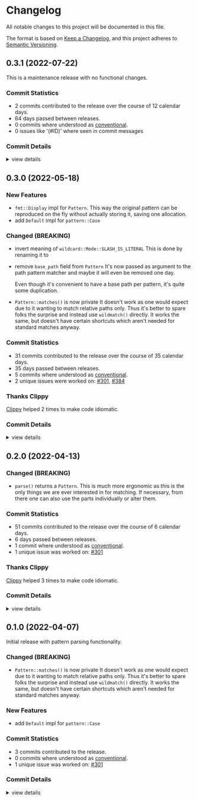 # Changelog

All notable changes to this project will be documented in this file.

The format is based on [Keep a Changelog](https://keepachangelog.com/en/1.0.0/),
and this project adheres to [Semantic Versioning](https://semver.org/spec/v2.0.0.html).

## 0.3.1 (2022-07-22)

This is a maintenance release with no functional changes.

### Commit Statistics

<csr-read-only-do-not-edit/>

 - 2 commits contributed to the release over the course of 12 calendar days.
 - 64 days passed between releases.
 - 0 commits where understood as [conventional](https://www.conventionalcommits.org).
 - 0 issues like '(#ID)' where seen in commit messages

### Commit Details

<csr-read-only-do-not-edit/>

<details><summary>view details</summary>

 * **Uncategorized**
    - prepare changelog prior to release ([`3c50625`](https://github.com/Byron/gitoxide/commit/3c50625fa51350ec885b0f38ec9e92f9444df0f9))
    - assure document-features are available in all 'usable' and 'early' crates ([`238581c`](https://github.com/Byron/gitoxide/commit/238581cc46c7288691eed37dc7de5069e3d86721))
</details>

## 0.3.0 (2022-05-18)

### New Features

 - <csr-id-455a72eb0c01c158f43d9b9a1180886f677bad00/> `fmt::Display` impl for `Pattern`.
   This way the original pattern can be reproduced on the fly without
   actually storing it, saving one allocation.
 - <csr-id-2c88b575630e1b179955dad578e779aad8dd58d8/> add `Default` impl for `pattern::Case`

### Changed (BREAKING)

 - <csr-id-8fd9f24e2f751292a99b4f92cc47df67e17ab537/> invert meaning of `wildcard::Mode::SLASH_IS_LITERAL`
   This is done by renaming it to
 - <csr-id-f76a426833530c7a7e787487cfceaba2c80b21ac/> remove `base_path` field from `Pattern`
   It's now passed as argument to the path pattern matcher and maybe
   it will even be removed one day.
   
   Even though it's convenient to have a base path per pattern, it's
   quite some duplication.
 - <csr-id-568f013e762423fc54a8fb1daed1e7b59c1dc0f0/> `Pattern::matches()` is now private
   It doesn't work as one would expect due to it wanting to match relative
   paths only. Thus it's better to spare folks the surprise and instead
   use `wildmatch()` directly. It works the same, but doesn't
   have certain shortcuts which aren't needed for standard matches
   anyway.

### Commit Statistics

<csr-read-only-do-not-edit/>

 - 31 commits contributed to the release over the course of 35 calendar days.
 - 35 days passed between releases.
 - 5 commits where understood as [conventional](https://www.conventionalcommits.org).
 - 2 unique issues were worked on: [#301](https://github.com/Byron/gitoxide/issues/301), [#384](https://github.com/Byron/gitoxide/issues/384)

### Thanks Clippy

<csr-read-only-do-not-edit/>

[Clippy](https://github.com/rust-lang/rust-clippy) helped 2 times to make code idiomatic. 

### Commit Details

<csr-read-only-do-not-edit/>

<details><summary>view details</summary>

 * **[#301](https://github.com/Byron/gitoxide/issues/301)**
    - update changelogs prior to release ([`84cb256`](https://github.com/Byron/gitoxide/commit/84cb25614a5fcddff297c1713eba4efbb6ff1596))
    - `fmt::Display` impl for `Pattern`. ([`455a72e`](https://github.com/Byron/gitoxide/commit/455a72eb0c01c158f43d9b9a1180886f677bad00))
    - adapt to changes in git-path ([`cc2d810`](https://github.com/Byron/gitoxide/commit/cc2d81012d107da7a61bf4de5b28342dea5083b7))
    - add `Default` impl for `pattern::Case` ([`2c88b57`](https://github.com/Byron/gitoxide/commit/2c88b575630e1b179955dad578e779aad8dd58d8))
    - cleanup ([`1ab4705`](https://github.com/Byron/gitoxide/commit/1ab470589450ecda45826c38417616f227e3031b))
    - Allow basename matches to work like before ([`4f6cefc`](https://github.com/Byron/gitoxide/commit/4f6cefc96bea5f116eb26a9de8095271fd0f58e2))
    - adjust baseline to only handle patterns that work without a dir stack ([`fb65a39`](https://github.com/Byron/gitoxide/commit/fb65a39e1826c331545b7141c0741904ed5bb1a4))
    - discover an entirely new class of exclude matches… ([`f8dd5ce`](https://github.com/Byron/gitoxide/commit/f8dd5ce8ce27cd24b9d81795dcf01ce03efe802d))
    - Basic match group pattern matching ([`cc1312d`](https://github.com/Byron/gitoxide/commit/cc1312dc06d1dccfa2e3cf0ae134affa9a3fa947))
    - `Pattern::matches()` is now private ([`568f013`](https://github.com/Byron/gitoxide/commit/568f013e762423fc54a8fb1daed1e7b59c1dc0f0))
    - push base path handling to the caller ([`e4b57b1`](https://github.com/Byron/gitoxide/commit/e4b57b197884bc981b8e3c9ee8c7b5349afa594b))
    - A slightly ugly way of not adjusting input patterns too much ([`3912ee6`](https://github.com/Byron/gitoxide/commit/3912ee66b6117681331df5e6e0f8345335728bde))
    - Adjustments to support lower MSRV ([`16a0973`](https://github.com/Byron/gitoxide/commit/16a09737f0e81654cc7a5bbc9043385528524ca5))
    - a failing test to show that the absolute pattern handling isn't quite there yet ([`74c89eb`](https://github.com/Byron/gitoxide/commit/74c89ebbd235e8f5464e0665cc7bc7a930a8eb76))
    - remove `base_path` field from `Pattern` ([`f76a426`](https://github.com/Byron/gitoxide/commit/f76a426833530c7a7e787487cfceaba2c80b21ac))
    - make fmt ([`5fc5459`](https://github.com/Byron/gitoxide/commit/5fc5459b17b623726f99846c432a70106464e970))
    - cleanup tests ([`16570ef`](https://github.com/Byron/gitoxide/commit/16570ef96785c62eb813d4613df097aca3aa0d8f))
    - case-insensitive tests for baseline path matching ([`bc928f9`](https://github.com/Byron/gitoxide/commit/bc928f9c00b5f00527a122c8bf847278e90ffb04))
    - invert meaning of `wildcard::Mode::SLASH_IS_LITERAL` ([`8fd9f24`](https://github.com/Byron/gitoxide/commit/8fd9f24e2f751292a99b4f92cc47df67e17ab537))
    - make glob tests work on windows for now… ([`29738ed`](https://github.com/Byron/gitoxide/commit/29738edc56da6dbb9b853ac8f7482672eafd5050))
    - See if being less pedantic yields the correct results ([`18953e4`](https://github.com/Byron/gitoxide/commit/18953e4c367ef1d3c2b28a0b027acc715af6372f))
 * **[#384](https://github.com/Byron/gitoxide/issues/384)**
    - No need to isolate archives by crate name ([`19d46f3`](https://github.com/Byron/gitoxide/commit/19d46f35440419b9911b6e2bca2cfc975865dce9))
    - add archive files via git-lfs ([`7202a1c`](https://github.com/Byron/gitoxide/commit/7202a1c4734ad904c026ee3e4e2143c0461d51a2))
    - make sure existing files aren't written into ([`9b5a8a2`](https://github.com/Byron/gitoxide/commit/9b5a8a243d49b6567d1db31050d3bf3123dd54d3))
    - auto-set commit.gpgsign=false when executing git ([`c23feb6`](https://github.com/Byron/gitoxide/commit/c23feb64ad157180cfba8a11c882b829733ea8f6))
 * **Uncategorized**
    - Release git-hash v0.9.4, git-features v0.21.0, git-actor v0.10.0, git-glob v0.3.0, git-path v0.1.1, git-attributes v0.1.0, git-sec v0.1.0, git-config v0.3.0, git-credentials v0.1.0, git-validate v0.5.4, git-object v0.19.0, git-diff v0.16.0, git-lock v2.1.0, git-ref v0.13.0, git-discover v0.1.0, git-index v0.3.0, git-mailmap v0.2.0, git-traverse v0.15.0, git-pack v0.19.0, git-odb v0.29.0, git-packetline v0.12.5, git-url v0.5.0, git-transport v0.17.0, git-protocol v0.16.0, git-revision v0.2.0, git-worktree v0.2.0, git-repository v0.17.0, safety bump 20 crates ([`654cf39`](https://github.com/Byron/gitoxide/commit/654cf39c92d5aa4c8d542a6cadf13d4acef6a78e))
    - make fmt ([`251b6df`](https://github.com/Byron/gitoxide/commit/251b6df5dbdda24b7bdc452085f808f3acef69d8))
    - Merge branch 'git_includeif' of https://github.com/svetli-n/gitoxide into svetli-n-git_includeif ([`0e01da7`](https://github.com/Byron/gitoxide/commit/0e01da74dffedaa46190db6a7b60a2aaff190d81))
    - thanks clippy ([`5bf6b52`](https://github.com/Byron/gitoxide/commit/5bf6b52cd51bef19079e87230e5ac463f8f881c0))
    - Merge branch 'main' into worktree-stack ([`8674c11`](https://github.com/Byron/gitoxide/commit/8674c11973e5282d087e35a71c70e418b6cc75be))
    - thanks clippy ([`74f6420`](https://github.com/Byron/gitoxide/commit/74f64202dfc6d9b34228595e260014708ec388e3))
</details>

## 0.2.0 (2022-04-13)

### Changed (BREAKING)

 - <csr-id-6ce3611891d4b60c86055bf749a1b4060ee2c3e1/> `parse()` returns a `Pattern`.
   This is much more ergonomic as this is the only things we are ever
   interested in for matching. If necessary, from there one can also
   use the parts individually or alter them.

### Commit Statistics

<csr-read-only-do-not-edit/>

 - 51 commits contributed to the release over the course of 6 calendar days.
 - 6 days passed between releases.
 - 1 commit where understood as [conventional](https://www.conventionalcommits.org).
 - 1 unique issue was worked on: [#301](https://github.com/Byron/gitoxide/issues/301)

### Thanks Clippy

<csr-read-only-do-not-edit/>

[Clippy](https://github.com/rust-lang/rust-clippy) helped 3 times to make code idiomatic. 

### Commit Details

<csr-read-only-do-not-edit/>

<details><summary>view details</summary>

 * **[#301](https://github.com/Byron/gitoxide/issues/301)**
    - `parse()` returns a `Pattern`. ([`6ce3611`](https://github.com/Byron/gitoxide/commit/6ce3611891d4b60c86055bf749a1b4060ee2c3e1))
    - docs for git-glob ([`8f4969f`](https://github.com/Byron/gitoxide/commit/8f4969fe7c2e3f3bb38275d5e4ccb08d0bde02bb))
    - all wildmatch tests succeed ([`d3a7349`](https://github.com/Byron/gitoxide/commit/d3a7349b707911670f17a92a0f82681544ebc769))
    - add all character classes sans some of the more obscure ones ([`538d41d`](https://github.com/Byron/gitoxide/commit/538d41d51d7cdc472b2a712823a5a69810f75015))
    - frame for character classes ([`6b8d0d2`](https://github.com/Byron/gitoxide/commit/6b8d0d20b449f6adffd403d0555596041a6c1903))
    - fix all remaining bracket tests… ([`3afe2d2`](https://github.com/Byron/gitoxide/commit/3afe2d2b862c9a22b90cbfbf75da6c84ca91ebf4))
    - more bracket-range tests succeed ([`c64f71c`](https://github.com/Byron/gitoxide/commit/c64f71c38ff404e9c9f150e3e6d3e02ca11e9235))
    - make bracket matching work better ([`97aa9ed`](https://github.com/Byron/gitoxide/commit/97aa9ed22ccb927147a1e456ee6e3510ecc9f90a))
    - refactor ([`fa0440f`](https://github.com/Byron/gitoxide/commit/fa0440fb3c80f8052e08526cf260e929722ccf02))
    - first steps towards bracket matching ([`54fe029`](https://github.com/Byron/gitoxide/commit/54fe0294e36e6ae9a025ef8661d5e21fd488dc87))
    - adjust wildmatch corpus expectations as it won't match our preprocessor ([`48990af`](https://github.com/Byron/gitoxide/commit/48990af81110a411ad07e199916005a8885db920))
    - fix another issue around double-star ([`d15c2fb`](https://github.com/Byron/gitoxide/commit/d15c2fb0119edc7635efc174a703101e100c0b4c))
    - fix another special case ([`09095df`](https://github.com/Byron/gitoxide/commit/09095dfb123f419a3df715d48e60e1f8ec62d060))
    - fix double-star matches ([`43371b6`](https://github.com/Byron/gitoxide/commit/43371b6fa0d6e62d9cde0399f1c9dd3e76b95d99))
    - fix single-level double-star ([`e5a7995`](https://github.com/Byron/gitoxide/commit/e5a79951dc32d336ae5b6c4230b3058ed80456d6))
    - fix backslash handling; improve star handling ([`7907cb4`](https://github.com/Byron/gitoxide/commit/7907cb4e12b56bdbea6abdc59f1022a508a83c87))
    - new wildcard tests to help fix star matching ([`d21c654`](https://github.com/Byron/gitoxide/commit/d21c6541959b0fe34a3882ffcb9e657d6c685734))
    - All our simple wildmatches are working, a good start ([`321c4d2`](https://github.com/Byron/gitoxide/commit/321c4d2011617f2b13e29109cafe4566e53bfde3))
    - maybe even working double-star handling ([`48c57ff`](https://github.com/Byron/gitoxide/commit/48c57ff3299928fd427bfae3e4eeadf5a9ca8109))
    - slowly move towards star/double-star ([`4efd215`](https://github.com/Byron/gitoxide/commit/4efd21560c754062f09870d253b6a2809cb0efb1))
    - question mark support ([`e83c8df`](https://github.com/Byron/gitoxide/commit/e83c8df03e801e00571f5934331e004af9774c7f))
    - very basic beginnings of wildmatch ([`334c624`](https://github.com/Byron/gitoxide/commit/334c62459dbb6763a46647a64129f89e27b5781b))
    - fix logic in wildmatch tests; validate feasibility of all test cases ([`1336bc9`](https://github.com/Byron/gitoxide/commit/1336bc938cc43e3a2f9e47af64f2c9933c9fc961))
    - test corpus for wildcard matches ([`bd8f95f`](https://github.com/Byron/gitoxide/commit/bd8f95f757e45b3cf8523d3e11503f4571461abf))
    - frame for wildmatch function and its tests ([`04ca834`](https://github.com/Byron/gitoxide/commit/04ca8349e326f7b7505a9ea49a401565259f21dc))
    - more tests for early exit in case no-wildcard prefix doesn't match ([`1ff348c`](https://github.com/Byron/gitoxide/commit/1ff348c4f09839569dcd8bb93699e7004fa59d4a))
    - more non-basename shortcuts, and only wildcard matches left ([`45c6259`](https://github.com/Byron/gitoxide/commit/45c62597b50c3c4bac34e20cd2040b08833584cc))
    - make much clearer how base-path works and put in safe-guards ([`5bf503a`](https://github.com/Byron/gitoxide/commit/5bf503af86ce0dd4d0a79c9b1a451cf89b494a6e))
    - test that bases are ignored for basenames ([`1b26848`](https://github.com/Byron/gitoxide/commit/1b2684892419f234e6006b0f3820341f162dc28b))
    - refactor ([`056b368`](https://github.com/Byron/gitoxide/commit/056b3683eb2d4d4c478ae2655e6ef067d4d0d1e7))
    - a way to set a globs base path ([`3d58db8`](https://github.com/Byron/gitoxide/commit/3d58db8a9abfb91600216b8fc6f4109f5289d776))
    - get to the point where globs probably should have a base ([`2632988`](https://github.com/Byron/gitoxide/commit/263298876d1b10b12011c2a221b67126d6d8202d))
    - refactor ([`f2f3f53`](https://github.com/Byron/gitoxide/commit/f2f3f53574b4c0b5ba85780b134825f9128fa64f))
    - prepare for handling absolute patterns ([`df9778b`](https://github.com/Byron/gitoxide/commit/df9778b924610f6a82d93cdf12cfddda60e61789))
    - Keep track of absolute patterns, those that have to start with it ([`3956480`](https://github.com/Byron/gitoxide/commit/3956480e6fb5f4766a67ebf2860cae2f48125594))
    - basename parsing with simple pattern skips ([`d18ef14`](https://github.com/Byron/gitoxide/commit/d18ef14e7cbf9c6d316086d6c88b5676c4b7516c))
    - git-baseline now acts like a massive regression test ([`fe3d0a7`](https://github.com/Byron/gitoxide/commit/fe3d0a778210a46d46a7db15cc8d213706e45fee))
    - adjust signatures to know enough to implement git-like matching ([`b947ff9`](https://github.com/Byron/gitoxide/commit/b947ff9d2c5ae8810547066096c91c745d1466fe))
    - refactor; roughly sort regex by simplicity ([`a7c3a63`](https://github.com/Byron/gitoxide/commit/a7c3a630cd5661f26220b494f01e50c9f2dbd2e2))
    - Also parse the position of the first wildcard ([`4178a63`](https://github.com/Byron/gitoxide/commit/4178a6356ad11013ae08b6233de2bfb366bf4278))
    - prepare for upcoming wildcard-length field in glob pattern ([`a11f5d4`](https://github.com/Byron/gitoxide/commit/a11f5d441a22b844caefd31b9cb7783dd6b048ad))
    - refactor ([`f285ca0`](https://github.com/Byron/gitoxide/commit/f285ca03094655590d7014770ffb6f6a77d02289))
    - basic infrastructure for running git-baseline against our implementation ([`027869d`](https://github.com/Byron/gitoxide/commit/027869d57bd7fcb7234e814d1a22197cb64c05cf))
    - baseline tests for matches and no-matches ([`621c2ca`](https://github.com/Byron/gitoxide/commit/621c2cac7eed822cc8226c7b9aa8becf3db6872c))
    - bring in all ~140 tests for git pattern matching, git-ignore styile ([`f9ab830`](https://github.com/Byron/gitoxide/commit/f9ab830df2920387c1cffec048be3a4089f4aa40))
    - refactor ([`dbe7305`](https://github.com/Byron/gitoxide/commit/dbe7305d371c7dad02d8888492b60b882b418a46))
    - refactor ([`8a54341`](https://github.com/Byron/gitoxide/commit/8a543410e10326ce506b8a7ba65e662641835849))
 * **Uncategorized**
    - Release git-glob v0.2.0, safety bump 3 crates ([`ab6bed7`](https://github.com/Byron/gitoxide/commit/ab6bed7e2aa19eeb9990441741008c430f373708))
    - thanks clippy ([`b1a6100`](https://github.com/Byron/gitoxide/commit/b1a610029e1b40600f90194ce986155238f58101))
    - thanks clippy ([`1393403`](https://github.com/Byron/gitoxide/commit/1393403b826cf4a2fbaf6ef58d505c5c62fd5e0a))
    - thanks clippy ([`683233e`](https://github.com/Byron/gitoxide/commit/683233e86dab36cc438bed0f8b0338eb767f57a0))
</details>

## 0.1.0 (2022-04-07)

Initial release with pattern parsing functionality.

### Changed (BREAKING)

 - <csr-id-568f013e762423fc54a8fb1daed1e7b59c1dc0f0/> `Pattern::matches()` is now private
   It doesn't work as one would expect due to it wanting to match relative
   paths only. Thus it's better to spare folks the surprise and instead
   use `wildmatch()` directly. It works the same, but doesn't
   have certain shortcuts which aren't needed for standard matches
   anyway.

### New Features

 - <csr-id-2c88b575630e1b179955dad578e779aad8dd58d8/> add `Default` impl for `pattern::Case`

### Commit Statistics

<csr-read-only-do-not-edit/>

 - 3 commits contributed to the release.
 - 0 commits where understood as [conventional](https://www.conventionalcommits.org).
 - 1 unique issue was worked on: [#301](https://github.com/Byron/gitoxide/issues/301)

### Commit Details

<csr-read-only-do-not-edit/>

<details><summary>view details</summary>

 * **[#301](https://github.com/Byron/gitoxide/issues/301)**
    - prepare changelog prior to release ([`2794bb2`](https://github.com/Byron/gitoxide/commit/2794bb2f6bd80cccba508fa9f251609499167646))
    - Add git-glob crate with pattern matching parsing from git-attributes::ignore ([`b3efc94`](https://github.com/Byron/gitoxide/commit/b3efc94134a32018db1d6a2d7f8cc397c4371999))
 * **Uncategorized**
    - Release git-glob v0.1.0 ([`0f66c5d`](https://github.com/Byron/gitoxide/commit/0f66c5d56bd3f0febff881065911638f22e71158))
</details>


